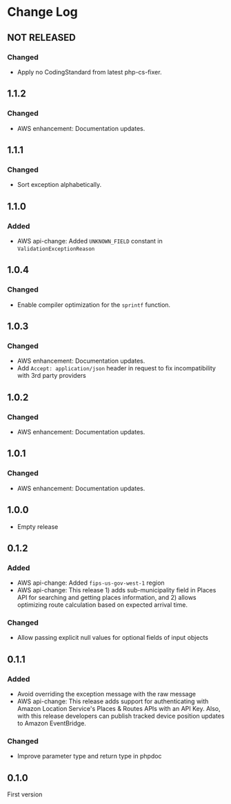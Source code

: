 # Change Log

## NOT RELEASED

### Changed

- Apply no CodingStandard from latest php-cs-fixer.

## 1.1.2

### Changed

- AWS enhancement: Documentation updates.

## 1.1.1

### Changed

- Sort exception alphabetically.

## 1.1.0

### Added

- AWS api-change: Added `UNKNOWN_FIELD` constant in `ValidationExceptionReason`

## 1.0.4

### Changed

- Enable compiler optimization for the `sprintf` function.

## 1.0.3

### Changed

- AWS enhancement: Documentation updates.
- Add `Accept: application/json` header in request to fix incompatibility with 3rd party providers

## 1.0.2

### Changed

- AWS enhancement: Documentation updates.

## 1.0.1

### Changed

- AWS enhancement: Documentation updates.

## 1.0.0

- Empty release

## 0.1.2

### Added

- AWS api-change: Added `fips-us-gov-west-1` region
- AWS api-change: This release 1) adds sub-municipality field in Places API for searching and getting places information, and 2) allows optimizing route calculation based on expected arrival time.

### Changed

- Allow passing explicit null values for optional fields of input objects

## 0.1.1

### Added

- Avoid overriding the exception message with the raw message
- AWS api-change: This release adds support for authenticating with Amazon Location Service's Places & Routes APIs with an API Key. Also, with this release developers can publish tracked device position updates to Amazon EventBridge.

### Changed

- Improve parameter type and return type in phpdoc

## 0.1.0

First version
